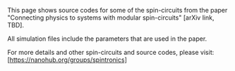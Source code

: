 This page shows source codes for some of the spin-circuits from the paper "Connecting physics to systems with modular spin-circuits" [arXiv link, TBD].

All simulation files include the parameters that are used in the paper. 

For more details and other spin-circuits and source codes, please visit:  [https://nanohub.org/groups/spintronics]

